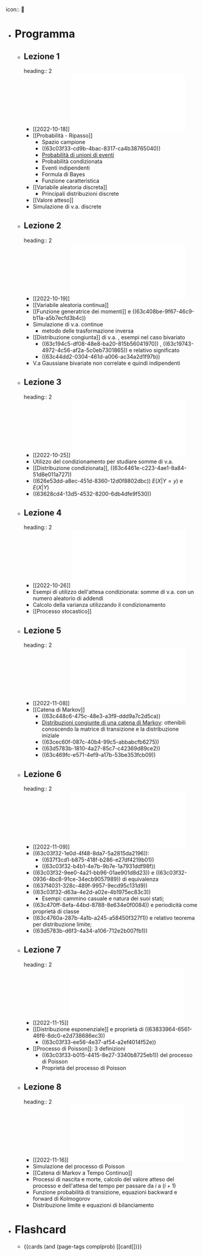 icon:: 

- # Programma
	- ## Lezione 1
	  heading:: 2
		- [[2022-10-18]] ![complprob-lav-1.pdf](../assets/complprob-lav-1_1666590288391_0.pdf)
		- [[Probabilità - Ripasso]]
			- Spazio campione
			- ((63c03f33-cd9b-4bac-8317-ca4b38765040))
			- [Probabilità di unioni di eventi](((63c03f33-48d2-4e93-a169-9b774ebd3a5c)))
			- Probabilità condizionata
			- Eventi indipendenti
			- Formula di Bayes
			- Funzione caratteristica
		- [[Variabile aleatoria discreta]]
			- Principali distribuzioni discrete
		- [[Valore atteso]]
		- Simulazione di v.a. discrete
	- ## Lezione 2
	  heading:: 2
		- [[2022-10-19]] ![complprob-lav-2.pdf](../assets/complprob-lav-2_1666590319355_0.pdf)
		- [[Variabile aleatoria continua]]
		- [[Funzione generatrice dei momenti]] e ((63c408be-9f67-46c9-b11a-a5b7ecfd3b4c))
		- Simulazione di v.a. continue
			- metodo delle trasformazione inversa
		- [[Distribuzione congiunta]] di v.a. , esempi nel caso bivariato
			- ((63c194c5-df08-48e8-ba20-815b56041970)) , ((63c19743-4972-4c56-af2a-5c0eb7301865)) e relativo significato
			- ((63c44dd2-0304-461d-a006-ac34a2d1f97b))
		- V.a Gaussiane bivariate non correlate e quindi indipendenti
	- ## Lezione 3
	  heading:: 2
		- [[2022-10-25]] ![complprob-lav-3.pdf](../assets/complprob-lav-3_1667325081357_0.pdf)
		- Utilizzo del condizionamento per studiare somme di v.a.
		- [[Distribuzione condizionata]], ((63c4461e-c223-4ae1-8a84-51d8e011a727))
		- ((626e53dd-a8ec-451d-8360-12d0f8802dbc)) $E(X|Y=y)$ e $E(X|Y)$
		- ((63628cd4-13d5-4532-8200-6db4dfe9f530))
	- ## Lezione 4
	  heading:: 2
		- [[2022-10-26]] ![complprob-lav-4.pdf](../assets/complprob-lav-4_1674395522306_0.pdf)
		- Esempi di utilizzo dell'attesa condizionata: somme di v.a. con un numero aleatorio di addendi
		- Calcolo della varianza utilizzando il condizionamento
		- [[Processo stocastico]]
	- ## Lezione 5
	  heading:: 2
		- [[2022-11-08]] ![complprob-lav-5.pdf](../assets/complprob-lav-5_1669321347044_0.pdf)
		- [[Catena di Markov]]
			- ((63c448c6-475c-48e3-a3f9-ddd9a7c2d5ca))
			- [Distribuzioni congiunte di una catena di Markov](((63cc502f-cf0f-4113-88bc-233053cfa25f))): ottenibili conoscendo la matrice di transizione e la distribuzione iniziale
			- ((63cec60f-087c-40b4-99c5-abbabcfb6275))
			- ((63d5783b-1810-4a27-85c7-c42369d89ce2))
			- ((63c469fc-e571-4ef9-a17b-53be353fcb09))
	- ## Lezione 6
	  heading:: 2
		- [[2022-11-09]] ![complprob-lav-6.pdf](../assets/complprob-lav-6_1669321357965_0.pdf)
		- ((63c03f32-1e0d-4f48-8da7-5a2815da2196)):
			- ((637f3cd1-b875-418f-b286-e27df4219b01))
			- ((63c03f32-b4b1-4e7b-9b7e-1a7931ddf98f))
		- ((63c03f32-9ee0-4a21-bb96-01ae901d8d23)) e ((63c03f32-0936-4bc8-91ce-34ecb9057989)) di equivalenza
		- ((637f4031-328c-489f-9957-9ecd95c131d9))
		- ((63c03f32-d63a-4e2d-a02e-4b1975ec83c3))
			- Esempi: cammino casuale e natura dei suoi stati;
		- ((63c470ff-8efa-44bd-8788-8e634e0f0084)) e periodicità come proprietà di classe
		- ((63c4760a-287b-4a1b-a245-a58450f327f1)) e relativo teorema per distribuzione limite;
		- ((63d5783b-d6f3-4a34-a106-712e2b007fb1))
	- ## Lezione 7
	  heading:: 2
		- [[2022-11-15]] ![complprob-lav-7.pdf](../assets/complprob-lav-7_1669321364079_0.pdf)
		- [[Distribuzione esponenziale]] e proprietà di ((63833964-6561-46f6-8dc0-e2d738686ec3))
			- ((63c03f33-ee56-4e37-af54-a2ef4014f52e))
		- [[Processo di Poisson]]: 3 definizioni
			- ((63c03f33-b015-4415-8e27-3340b8725eb1)) del processo di Poisson
			- Proprietà del processo di Poisson
	- ## Lezione 8
	  heading:: 2
		- [[2022-11-16]] ![complprob-lav-8.pdf](../assets/complprob-lav-8_1669321370188_0.pdf)
		- Simulazione del processo di Poisson
		- [[Catena di Markov a Tempo Continuo]]
		- Processi di nascita e morte, calcolo del valore atteso del processo e dell'attesa del tempo per passare da $i$ a $(i+1)$
		- Funzione probabilità di transizione, equazioni backward e forward di Kolmogorov
		- Distribuzione limite e equazioni di bilanciamento
- # Flashcard
	- {{cards (and (page-tags complprob) [[card]])}}